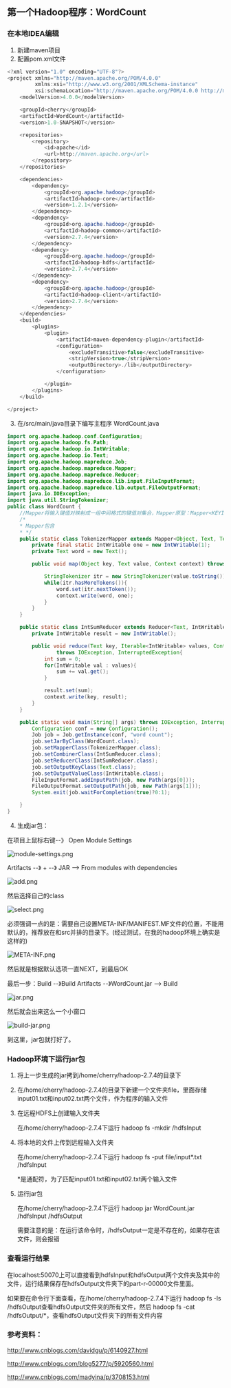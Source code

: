 ## 第一个Hadoop程序：WordCount

### 在本地IDEA编辑

1. 新建maven项目
2. 配置pom.xml文件

```java
<?xml version="1.0" encoding="UTF-8"?>
<project xmlns="http://maven.apache.org/POM/4.0.0"
         xmlns:xsi="http://www.w3.org/2001/XMLSchema-instance"
         xsi:schemaLocation="http://maven.apache.org/POM/4.0.0 http://maven.apache.org/xsd/maven-4.0.0.xsd">
    <modelVersion>4.0.0</modelVersion>

    <groupId>cherry</groupId>
    <artifactId>WordCount</artifactId>
    <version>1.0-SNAPSHOT</version>

    <repositories>
        <repository>
            <id>apache</id>
            <url>http://maven.apache.org</url>
        </repository>
    </repositories>

    <dependencies>
        <dependency>
            <groupId>org.apache.hadoop</groupId>
            <artifactId>hadoop-core</artifactId>
            <version>1.2.1</version>
        </dependency>
        <dependency>
            <groupId>org.apache.hadoop</groupId>
            <artifactId>hadoop-common</artifactId>
            <version>2.7.4</version>
        </dependency>
        <dependency>
            <groupId>org.apache.hadoop</groupId>
            <artifactId>hadoop-hdfs</artifactId>
            <version>2.7.4</version>
        </dependency>
        <dependency>
            <groupId>org.apache.hadoop</groupId>
            <artifactId>hadoop-client</artifactId>
            <version>2.7.4</version>
        </dependency>
    </dependencies>
    <build>
        <plugins>
            <plugin>
                <artifactId>maven-dependency-plugin</artifactId>
                <configuration>
                    <excludeTransitive>false</excludeTransitive>
                    <stripVersion>true</stripVersion>
                    <outputDirectory>./lib</outputDirectory>
                </configuration>

            </plugin>
        </plugins>
    </build>

</project>
```

3. 在/src/main/java目录下编写主程序 WordCount.java

```java
import org.apache.hadoop.conf.Configuration;
import org.apache.hadoop.fs.Path;
import org.apache.hadoop.io.IntWritable;
import org.apache.hadoop.io.Text;
import org.apache.hadoop.mapreduce.Job;
import org.apache.hadoop.mapreduce.Mapper;
import org.apache.hadoop.mapreduce.Reducer;
import org.apache.hadoop.mapreduce.lib.input.FileInputFormat;
import org.apache.hadoop.mapreduce.lib.output.FileOutputFormat;
import java.io.IOException;
import java.util.StringTokenizer;
public class WordCount {
    //Mapper将输入键值对映射成一组中间格式的键值对集合，Mapper原型：Mapper<KEYIN,VALUEIN,KEYOUT,VALUEOUT>
    /*
    * Mapper包含
    * */
    public static class TokenizerMapper extends Mapper<Object, Text, Text, IntWritable> {
        private final static IntWritable one = new IntWritable(1);
        private Text word = new Text();

        public void map(Object key, Text value, Context context) throws IOException, InterruptedException{

            StringTokenizer itr = new StringTokenizer(value.toString());
            while(itr.hasMoreTokens()){
                word.set(itr.nextToken());
                context.write(word, one);
            }
        }
    }

    public static class IntSumReducer extends Reducer<Text, IntWritable, Text, IntWritable>{
        private IntWritable result = new IntWritable();

        public void reduce(Text key, Iterable<IntWritable> values, Context context)
                throws IOException, InterruptedException{
            int sum = 0;
            for(IntWritable val : values){
                sum += val.get();
            }

            result.set(sum);
            context.write(key, result);
        }
    }

    public static void main(String[] args) throws IOException, InterruptedException, ClassNotFoundException{
        Configuration conf = new Configuration();
        Job job = Job.getInstance(conf, "word count");
        job.setJarByClass(WordCount.class);
        job.setMapperClass(TokenizerMapper.class);
        job.setCombinerClass(IntSumReducer.class);
        job.setReducerClass(IntSumReducer.class);
        job.setOutputKeyClass(Text.class);
        job.setOutputValueClass(IntWritable.class);
        FileInputFormat.addInputPath(job, new Path(args[0]));
        FileOutputFormat.setOutputPath(job, new Path(args[1]));
        System.exit(job.waitForCompletion(true)?0:1);

    }
}
```

4. 生成jar包：

在项目上鼠标右键--》 Open Module Settings

![module-settings.png](https://github.com/ChaoZeyi/Hadoop/blob/master/pics/module-settings.png?raw=true)

Artifacts --》 + --》 JAR --> From modules with dependencies

![add.png](https://github.com/ChaoZeyi/Hadoop/blob/master/pics/add.png?raw=true)

然后选择自己的class

![select.png](https://github.com/ChaoZeyi/Hadoop/blob/master/pics/select.png?raw=true)

必须强调一点的是：需要自己设置META-INF/MANIFEST.MF文件的位置，不能用默认的，推荐放在和src并排的目录下。(经过测试，在我的hadoop环境上确实是这样的)

![META-INF.png](https://github.com/ChaoZeyi/Hadoop/blob/master/pics/META-INF.png?raw=true)

然后就是根据默认选项一直NEXT，到最后OK

最后一步：Build --》Build Artifacts --》WordCount.jar --> Build

![jar.png](https://github.com/ChaoZeyi/Hadoop/blob/master/pics/jar.png?raw=true)

然后就会出来这么一个小窗口

![build-jar.png](https://github.com/ChaoZeyi/Hadoop/blob/master/pics/build-jar.png?raw=true)

到这里，jar包就打好了。

### Hadoop环境下运行jar包

1. 将上一步生成的jar拷到/home/cherry/hadoop-2.7.4的目录下

2. 在/home/cherry/hadoop-2.7.4的目录下新建一个文件夹file，里面存储input01.txt和input02.txt两个文件，作为程序的输入文件

3. 在远程HDFS上创建输入文件夹

   在/home/cherry/hadoop-2.7.4下运行     hadoop fs -mkdir /hdfsInput

4. 将本地的文件上传到远程输入文件夹

   在/home/cherry/hadoop-2.7.4下运行     hadoop fs -put file/input*.txt  /hdfsInput

   *是通配符，为了匹配input01.txt和input02.txt两个输入文件

5. 运行jar包

   在/home/cherry/hadoop-2.7.4下运行     hadoop jar WordCount.jar /hdfsInput /hdfsOutput

   需要注意的是：在运行该命令时，/hdfsOutput一定是不存在的，如果存在该文件，则会报错

### 查看运行结果

在localhost:50070上可以直接看到hdfsInput和hdfsOutput两个文件夹及其中的文件，运行结果保存在hdfsOutput文件夹下的part-r-00000文件里面。

如果要在命令行下面查看，在/home/cherry/hadoop-2.7.4下运行     hadoop fs -ls  /hdfsOutput查看hdfsOutput文件夹的所有文件，然后 hadoop fs -cat  /hdfsOutput/*，查看hdfsOutput文件夹下的所有文件内容

### 参考资料：

http://www.cnblogs.com/davidgu/p/6140927.html

http://www.cnblogs.com/blog5277/p/5920560.html

http://www.cnblogs.com/madyina/p/3708153.html